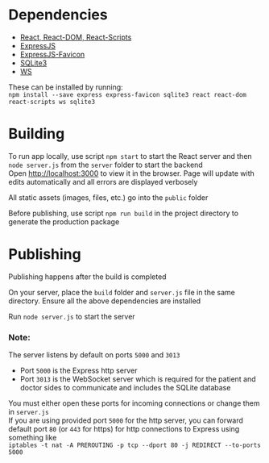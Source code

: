 # Dependencies
-  [React, React-DOM, React-Scripts](https://npmjs.com/package/react)
-  [ExpressJS](https://npmjs.com/package/express)
- [ExpressJS-Favicon](https://npmjs.com/package/express-favicon)
- [SQLite3](https://npmjs.com/package/sqlite3)
- [WS](https://npmjs.com/package/ws)

These can be installed by running:<br>
`npm install --save express express-favicon sqlite3 react react-dom react-scripts ws sqlite3`

# Building

To run app locally, use script `npm start` to start the React server and then `node server.js` from the `server` folder to start the backend<br>
Open [http://localhost:3000](http://localhost:3000) to view it in the browser. Page will update with edits automatically and all errors are displayed verbosely

All static assets (images, files, etc.) go into the `public` folder


Before publishing, use script `npm run build` in the project directory to generate the production package

# Publishing

Publishing happens after the build is completed

On your server, place the `build` folder and `server.js` file in the same directory. Ensure all the above dependencies are installed

Run `node server.js` to start the server

### Note:
The server listens by default on ports `5000` and `3013`<br>
* Port `5000` is the Express http server
* Port `3013` is the WebSocket server which is required for the patient and doctor sides to communicate and includes the SQLite database


You must either open these ports for incoming connections or change them in `server.js`<br>
If you are using provided port `5000` for the http server, you can forward default port `80` (or `443` for https) for http connections to Express using something like<br>
`iptables -t nat -A PREROUTING -p tcp --dport 80 -j REDIRECT --to-ports 5000`